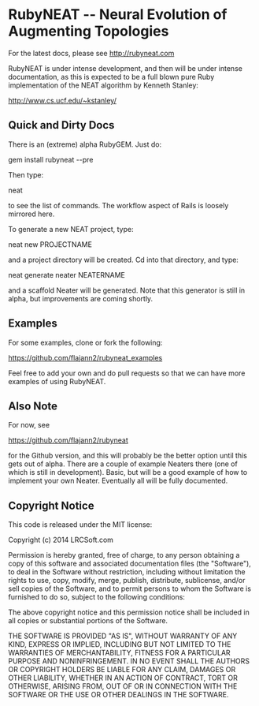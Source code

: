 RubyNEAT -- Neural Evolution of Augmenting Topologies
=====================================================

For the latest docs, please see http://rubyneat.com

RubyNEAT is under intense development, and then will be under intense documentation, as this is
expected to be a full blown pure Ruby implementation of the NEAT algorithm by Kenneth Stanley:

http://www.cs.ucf.edu/~kstanley/

Quick and Dirty Docs
--------------------

There is an (extreme) alpha RubyGEM. Just do:

 gem install rubyneat --pre

Then type:

  neat

to see the list of commands. The workflow aspect of Rails is loosely mirrored here.

To generate a new NEAT project, type:

  neat new PROJECTNAME

and a project directory will be created. Cd into that directory, and type:

  neat generate neater NEATERNAME

and a scaffold Neater will be generated. Note that this generator is still
in alpha, but improvements are coming shortly.

Examples
--------

For some examples, clone or fork the following:

https://github.com/flajann2/rubyneat_examples

Feel free to add your own and do pull requests so that
we can have more examples of using RubyNEAT.

Also Note
---------

For now, see

https://github.com/flajann2/rubyneat

for the Github version, and this will probably be the better option until this
gets out of alpha. There are a couple of example Neaters there (one of which is
still in development). Basic, but will be a good example of how to implement your own
Neater. Eventually all will be fully documented.

Copyright Notice
----------------

This code is released under the MIT license:

Copyright (c) 2014 LRCSoft.com

Permission is hereby granted, free of charge, to any person obtaining a copy
of this software and associated documentation files (the "Software"), to deal
in the Software without restriction, including without limitation the rights
to use, copy, modify, merge, publish, distribute, sublicense, and/or sell
copies of the Software, and to permit persons to whom the Software is
furnished to do so, subject to the following conditions:

The above copyright notice and this permission notice shall be included in
all copies or substantial portions of the Software.

THE SOFTWARE IS PROVIDED "AS IS", WITHOUT WARRANTY OF ANY KIND, EXPRESS OR
IMPLIED, INCLUDING BUT NOT LIMITED TO THE WARRANTIES OF MERCHANTABILITY,
FITNESS FOR A PARTICULAR PURPOSE AND NONINFRINGEMENT. IN NO EVENT SHALL THE
AUTHORS OR COPYRIGHT HOLDERS BE LIABLE FOR ANY CLAIM, DAMAGES OR OTHER
LIABILITY, WHETHER IN AN ACTION OF CONTRACT, TORT OR OTHERWISE, ARISING FROM,
OUT OF OR IN CONNECTION WITH THE SOFTWARE OR THE USE OR OTHER DEALINGS IN
THE SOFTWARE.
